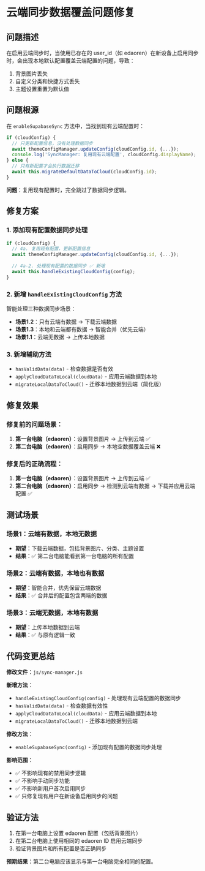 # 云端同步数据覆盖问题修复

## 问题描述

在启用云端同步时，当使用已存在的 user_id（如 edaoren）在新设备上启用同步时，会出现本地默认配置覆盖云端配置的问题，导致：

1. 背景图片丢失
2. 自定义分类和快捷方式丢失
3. 主题设置重置为默认值

## 问题根源

在 `enableSupabaseSync` 方法中，当找到现有云端配置时：

```javascript
if (cloudConfig) {
  // 只更新配置信息，没有处理数据同步
  await themeConfigManager.updateConfig(cloudConfig.id, {...});
  console.log('SyncManager: 复用现有云端配置', cloudConfig.displayName);
} else {
  // 只有新配置才会执行数据迁移
  await this.migrateDefaultDataToCloud(cloudConfig.id);
}
```

**问题**：复用现有配置时，完全跳过了数据同步逻辑。

## 修复方案

### 1. 添加现有配置数据同步处理

```javascript
if (cloudConfig) {
  // 4a. 复用现有配置，更新配置信息
  await themeConfigManager.updateConfig(cloudConfig.id, {...});
  
  // 4a-2. 处理现有配置的数据同步 ✅ 新增
  await this.handleExistingCloudConfig(config);
}
```

### 2. 新增 `handleExistingCloudConfig` 方法

智能处理三种数据同步场景：

- **场景1.2**：只有云端有数据 → 下载云端数据
- **场景1.3**：本地和云端都有数据 → 智能合并（优先云端）
- **场景1.1**：云端无数据 → 上传本地数据

### 3. 新增辅助方法

- `hasValidData(data)` - 检查数据是否有效
- `applyCloudDataToLocal(cloudData)` - 应用云端数据到本地
- `migrateLocalDataToCloud()` - 迁移本地数据到云端（简化版）

## 修复效果

### 修复前的问题场景：
1. **第一台电脑（edaoren）**：设置背景图片 → 上传到云端 ✅
2. **第二台电脑（edaoren）**：启用同步 → 本地空数据覆盖云端 ❌

### 修复后的正确流程：
1. **第一台电脑（edaoren）**：设置背景图片 → 上传到云端 ✅
2. **第二台电脑（edaoren）**：启用同步 → 检测到云端有数据 → 下载并应用云端配置 ✅

## 测试场景

### 场景1：云端有数据，本地无数据
- **期望**：下载云端数据，包括背景图片、分类、主题设置
- **结果**：✅ 第二台电脑能看到第一台电脑的所有配置

### 场景2：云端有数据，本地也有数据
- **期望**：智能合并，优先保留云端数据
- **结果**：✅ 合并后的配置包含两端的数据

### 场景3：云端无数据，本地有数据
- **期望**：上传本地数据到云端
- **结果**：✅ 与原有逻辑一致

## 代码变更总结

**修改文件**：`js/sync-manager.js`

**新增方法**：
- `handleExistingCloudConfig(config)` - 处理现有云端配置的数据同步
- `hasValidData(data)` - 检查数据有效性
- `applyCloudDataToLocal(cloudData)` - 应用云端数据到本地
- `migrateLocalDataToCloud()` - 迁移本地数据到云端

**修改方法**：
- `enableSupabaseSync(config)` - 添加现有配置的数据同步处理

**影响范围**：
- ✅ 不影响现有的禁用同步逻辑
- ✅ 不影响手动同步功能
- ✅ 不影响新用户首次启用同步
- ✅ 只修复现有用户在新设备启用同步的问题

## 验证方法

1. 在第一台电脑上设置 edaoren 配置（包括背景图片）
2. 在第二台电脑上使用相同的 edaoren ID 启用云端同步
3. 验证背景图片和所有配置是否正确同步

**预期结果**：第二台电脑应该显示与第一台电脑完全相同的配置。
